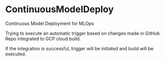 # ContinuousModelDeploy
Continuous Model Deployment for MLOps

Trying to execute an automatic trigger based on changes made in GitHub Repo integrated to GCP cloud build.

If the integration is successful, trigger will be initiated and build will be executed.
